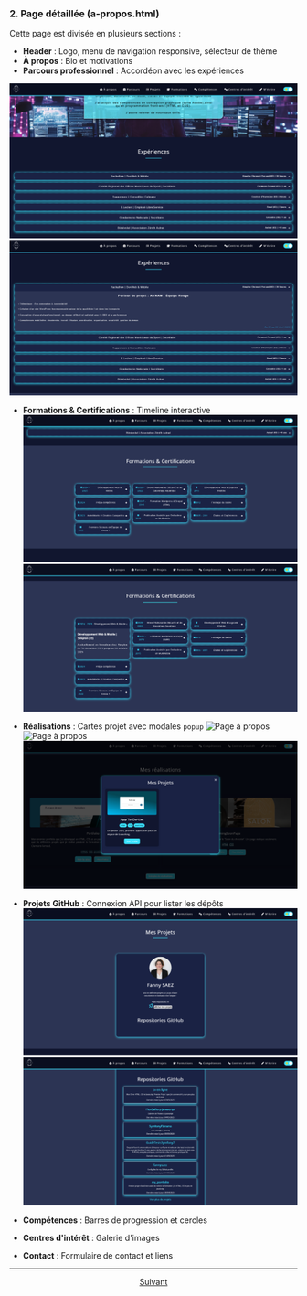 ### 2. Page détaillée (a-propos.html)
Cette page est divisée en plusieurs sections :
- **Header** : Logo, menu de navigation responsive, sélecteur de thème
- **À propos** : Bio et motivations
- **Parcours professionnel** : Accordéon avec les expériences

![Page à propos](../assets/Accueil/SectionBio-SectionExperience.png)
![Page à propos](../assets/Accueil/Section-AccordeonExperience.png)

- **Formations & Certifications** : Timeline interactive
![Page à propos](../assets/Accueil/Section-FormationsCertifications.png)
![Page à propos](../assets/Accueil/Sections-FormationsCertifications.png)

- **Réalisations** : Cartes projet avec modales `popup`
![Page à propos](../assets/Accueil/Section-Réalisations.png)
![Page à propos](../assets/Accueil/Section--RéalisationsPopup-PlusInfos.png)
![Page à propos](../assets/Accueil/Section-RéalisationsBtnPopup-VoirPlusRéalisations.png)

- **Projets GitHub** : Connexion API pour lister les dépôts
![Page à propos](../assets/Accueil/Section-Projets.png)
![Page à propos](../assets/Accueil/Section-BtnProjet-RepositorieGitHub.png)

- **Compétences** : Barres de progression et cercles
- **Centres d'intérêt** : Galerie d'images
- **Contact** : Formulaire de contact et liens

---
<p align="center">
<a href="./fonctionnaliteJavaScript.md">Suivant</a>
</p>